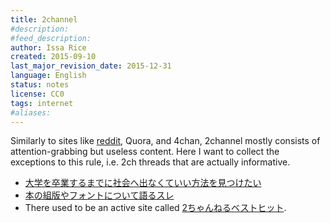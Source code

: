 ```yaml
---
title: 2channel
#description: 
#feed_description: 
author: Issa Rice
created: 2015-09-10
last_major_revision_date: 2015-12-31
language: English
status: notes
license: CC0
tags: internet
#aliases: 
---
```


Similarly to sites like
[reddit](http://info.cognitomentoring.org/wiki/Using_reddit), Quora, and
4chan, 2channel mostly consists of attention-grabbing but useless
content.  Here I want to collect the exceptions to this rule, i.e. 2ch
threads that are actually informative.

- [大学を卒業するまでに社会へ出なくていい方法を見つけたい](http://hello.2ch.net/test/read.cgi/campus/1439801445/)
- [本の組版やフォントについて語るスレ](http://book3.2ch.net/test/read.cgi/books/1091743113/)
- There used to be an active site called [2ちゃんねるベストヒット](http://yet.s61.xrea.com/mt/).
